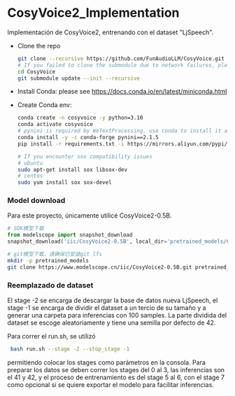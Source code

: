 # CosyVoice2_Implementation
 
Implementación de CosyVoice2, entrenando con el dataset "LjSpeech". 


- Clone the repo
    ``` sh
    git clone --recursive https://github.com/FunAudioLLM/CosyVoice.git
    # If you failed to clone the submodule due to network failures, please run the following command until success
    cd CosyVoice
    git submodule update --init --recursive
    ```
  
- Install Conda: please see https://docs.conda.io/en/latest/miniconda.html
- Create Conda env:

    ``` sh
    conda create -n cosyvoice -y python=3.10
    conda activate cosyvoice
    # pynini is required by WeTextProcessing, use conda to install it as it can be executed on all platforms.
    conda install -y -c conda-forge pynini==2.1.5
    pip install -r requirements.txt -i https://mirrors.aliyun.com/pypi/simple/ --trusted-host=mirrors.aliyun.com
    
    # If you encounter sox compatibility issues
    # ubuntu
    sudo apt-get install sox libsox-dev
    # centos
    sudo yum install sox sox-devel
    ```

### Model download

Para este proyecto, únicamente utilicé CosyVoice2-0.5B.

``` python
# SDK模型下载
from modelscope import snapshot_download
snapshot_download('iic/CosyVoice2-0.5B', local_dir='pretrained_models/CosyVoice2-0.5B')
```

``` sh
# git模型下载，请确保已安装git lfs
mkdir -p pretrained_models
git clone https://www.modelscope.cn/iic/CosyVoice2-0.5B.git pretrained_models/CosyVoice2-0.5B
```

### Reemplazado de dataset

El stage -2 se encarga de descargar la base de datos nueva LjSpeech, el stage -1 se encarga de dividir el dataset a un tercio de su tamaño y a generar una carpeta para inferencias con 100 samples. La parte dividida del dataset se escoge aleatoriamente y tiene una semilla por defecto de 42.

Para correr el run.sh, se utilizó 

``` sh
 bash run.sh --stage -2 --stop_stage -1
```
permitiendo colocar los stages como parámetros en la consola. Para preparar los datos se deben correr los stages del 0 al 3, las inferencias son el 41 y 42, y el proceso de entrenamiento es del stage 5 al 6, con el stage 7 como opcional si se quiere exportar el modelo para facilitar inferencias.

